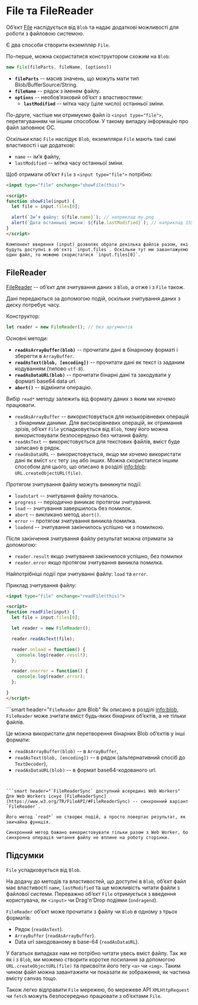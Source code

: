 # File та FileReader

Об’єкт [File](https://www.w3.org/TR/FileAPI/#dfn-file) наслідується від `Blob` та надає додаткові можливості для роботи з файловою системою.

Є два способи створити екземпляр `File`.

По-перше, можна скористатися конструктором схожим на `Blob`:

```js
new File(fileParts, fileName, [options])
```

- **`fileParts`** -- масив значень, що можуть мати тип Blob/BufferSource/String.
- **`fileName`** -- рядок з іменем файлу.
- **`options`** -- необов’язковий об’єкт з властивостями:
    - **`lastModified`** -- мітка часу (ціле число) останньої зміни.

По-друге, частіше ми отримуємо файл із `<input type="file">`, перетягуванням чи іншим способом. У такому випадку інформацію про файл заповнює ОС.

Оскільки клас `File` наслідує `Blob`, екземпляри `File` мають такі самі властивості і ще додаткові:
- `name` -- ім’я файлу,
- `lastModified` -- мітка часу останньої зміни.

Щоб отримати об’єкт `File` з `<input type="file">` потрібно:

```html run
<input type="file" onchange="showFile(this)">

<script>
function showFile(input) {
  let file = input.files[0];

  alert(`Ім’я файлу: ${file.name}`); // наприклад my.png
  alert(`Дата останньої зміни: ${file.lastModified}`); // наприклад 1552830408824
}
</script>
```

```smart
Компонент введення (input) дозволяє обрати декілька файлів разом, які будуть доступні в об'єкті `input.files`. Оскільки тут ми завантажуємо один файл, то можемо скористатися `input.files[0]`.
```

## FileReader

[FileReader](https://www.w3.org/TR/FileAPI/#dfn-filereader) -- об’єкт для зчитування даних з `Blob`, а отже і з `File` також.

Дані передаються за допомогою подій, оскільки зчитування даних з диску потребує часу.

Конструктор:

```js
let reader = new FileReader(); // без аргументів
```

Основні методи:

- **`readAsArrayBuffer(blob)`** -- прочитати дані в бінарному форматі і зберегти в `ArrayBuffer`.
- **`readAsText(blob, [encoding])`** -- прочитати дані як текст із заданим кодуванням (типово `utf-8`).
- **`readAsDataURL(blob)`** -- прочитати бінарні дані та закодувати у форматі base64 data url.
- **`abort()`** -- відмінити операцію.

Вибір `read*` методу залежить від формату даних з яким ми хочемо працювати.

- `readAsArrayBuffer` -- використовується для низькорівневих операцій з бінарними даними. Для високорівневих операцій, як отримання зрізів, об’єкт `File` успадковується від `Blob`, тому його можна використовувати безпосередньо без читання файлу.
- `readAsText` -- використовується для текстових файлів, вміст буде записано в рядок.
- `readAsDataURL` -- використовується, якщо ми хочемо використати дані як вміст `src` тегу `img` або інших. Можна скористатися іншим способом для цього, що описано в розділі <info:blob>: `URL.createObjectURL(file)`.

Протягом зчитування файлу можуть виникнути події:
- `loadstart` -- зчитування файлу почалось.
- `progress` -- періодично виникає протягом зчитування.
- `load` -- зчитування завершилось без помилок.
- `abort` -- викликано метод `abort()`.
- `error` -- протягом зчитування виникла помилка.
- `loadend` -- зчитування закінчилось успішно чи з помилкою.

Після закінчення зчитування файлу результат можна отримати за допомогою:
- `reader.result` якщо зчитування закінчилося успішно, без помилки
- `reader.error` якщо протягом зчитування виникла помилка.

Найпотрібніші події при зчитуванні файлу: `load` та `error`.

Приклад зчитування файлу:

```html run
<input type="file" onchange="readFile(this)">

<script>
function readFile(input) {
  let file = input.files[0];

  let reader = new FileReader();

  reader.readAsText(file);

  reader.onload = function() {
    console.log(reader.result);
  };

  reader.onerror = function() {
    console.log(reader.error);
  };

}
</script>
```

```smart header="`FileReader` для Blob"
Як описано в розділі <info:blob>, `FileReader` може зчитати вміст будь-яких бінарних об’єктів, а не тільки файлів.

Це можна використати для перетворення бінарних Blob об’єктів у інші формати:
- `readAsArrayBuffer(blob)` -- в `ArrayBuffer`,
- `readAsText(blob, [encoding])` -- в рядок (альтернативний спосіб до `TextDecoder`),
- `readAsDataURL(blob)` -- в формат base64-кодованого url.
```


```smart header="`FileReaderSync` доступний всередині Web Workers"
Для Web Workers існує [FileReaderSync](https://www.w3.org/TR/FileAPI/#FileReaderSync) -- синхронний варіант `FileReader`.

Його метод `read*` не створює подій, а просто повертає результат, як звичайна функція.

Синхронний метод бажано використовувати тільки разом з Web Worker, бо синхронна операція читання файлу не вплине на роботу сторінки.
```

## Підсумки

`File` успадковується від `Blob`.

На додачу до методів та властивостей, що доступні в `Blob`, об’єкт файл має властивості `name`, `lastModified`  та ще можливість читати файли з файлової системи. Переважно об’єкт `File` отримується з введення користувача, як `<input>` чи Drag'n'Drop подіями (`ondragend`).

`FileReader` об’єкт може прочитати з файлу чи `Blob` в одному з трьох форматів:
- Рядок (`readAsText`).
- `ArrayBuffer` (`readAsArrayBuffer`).
- Data url закодованому в base-64 (`readAsDataURL`).

У багатьох випадках нам не потрібно читати увесь вміст файлу. Так же як і з `Blob`, ми можемо створити коротке посилання за допомогою `URL.createObjectURL(file)` та присвоїти його тегу `<a>` чи `<img>`. Таким чином файл можна завантажити чи показати як зображення, як частина вмісту canvas тощо.

Також легко відправити `File` мережею, бо мережеве API `XMLHttpRequest` чи `fetch` можуть безпосередньо працювати з об’єктами `File`.
